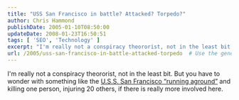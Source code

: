 ```yaml
---
title: "USS San Francisco in battle? Attacked? Torpedo?"
author: Chris Hammond
publishDate: 2005-01-10T08:50:00
updateDate: 2008-01-23T16:50:51
tags: [ 'SEO', 'Technology' ]
excerpt: "I'm really not a conspiracy theororist, not in the least bit. But you have to wonder with something like the U.S.S. San Francisco &#8220;running aground&#8221; and killing one person, injuring 20 others, if there is really more involved..."
url: /2005/uss-san-francisco-in-battle-attacked-torpedo  # Use the generated URL with year
---
```

I'm really not a conspiracy theororist, not in the least bit. But you have to wonder with something like the <A href="https://www.cnn.com/2005/US/01/10/nuclear.submarine.update/index.html">U.S.S. San Francisco &#8220;running aground&#8221;</A> and killing one person, injuring 20 others, if there is really more involved here.
